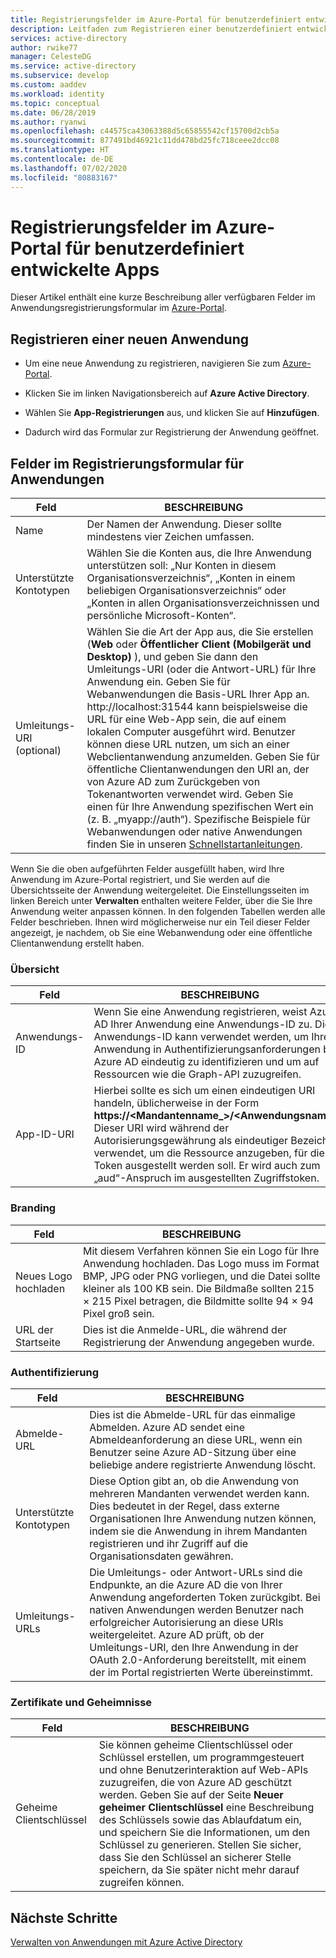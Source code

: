 ```yaml
---
title: Registrierungsfelder im Azure-Portal für benutzerdefiniert entwickelte Apps
description: Leitfaden zum Registrieren einer benutzerdefiniert entwickelten Anwendung mit Azure AD
services: active-directory
author: rwike77
manager: CelesteDG
ms.service: active-directory
ms.subservice: develop
ms.custom: aaddev
ms.workload: identity
ms.topic: conceptual
ms.date: 06/28/2019
ms.author: ryanwi
ms.openlocfilehash: c44575ca43063388d5c65855542cf15700d2cb5a
ms.sourcegitcommit: 877491bd46921c11dd478bd25fc718ceee2dcc08
ms.translationtype: HT
ms.contentlocale: de-DE
ms.lasthandoff: 07/02/2020
ms.locfileid: "80883167"
---
```

# <a name="azure-portal-registration-fields-for-custom-developed-apps"></a>Registrierungsfelder im Azure-Portal für benutzerdefiniert entwickelte Apps

Dieser Artikel enthält eine kurze Beschreibung aller verfügbaren Felder im Anwendungsregistrierungsformular im [Azure-Portal](https://portal.azure.com).

## <a name="register-a-new-application"></a>Registrieren einer neuen Anwendung

-   Um eine neue Anwendung zu registrieren, navigieren Sie zum [Azure-Portal](https://portal.azure.com).

-   Klicken Sie im linken Navigationsbereich auf **Azure Active Directory**.

-   Wählen Sie **App-Registrierungen** aus, und klicken Sie auf **Hinzufügen**.

-   Dadurch wird das Formular zur Registrierung der Anwendung geöffnet.

## <a name="fields-in-the-application-registration-form"></a>Felder im Registrierungsformular für Anwendungen

| Feld            | BESCHREIBUNG                                                                              |
|------------------|------------------------------------------------------------------------------------------|
| Name             | Der Namen der Anwendung. Dieser sollte mindestens vier Zeichen umfassen.                |
| Unterstützte Kontotypen| Wählen Sie die Konten aus, die Ihre Anwendung unterstützen soll: „Nur Konten in diesem Organisationsverzeichnis“, „Konten in einem beliebigen Organisationsverzeichnis“ oder „Konten in allen Organisationsverzeichnissen und persönliche Microsoft-Konten“.  |
| Umleitungs-URI (optional) | Wählen Sie die Art der App aus, die Sie erstellen (**Web** oder **Öffentlicher Client (Mobilgerät und Desktop)** ), und geben Sie dann den Umleitungs-URI (oder die Antwort-URL) für Ihre Anwendung ein. Geben Sie für Webanwendungen die Basis-URL Ihrer App an. http://localhost:31544 kann beispielsweise die URL für eine Web-App sein, die auf einem lokalen Computer ausgeführt wird. Benutzer können diese URL nutzen, um sich an einer Webclientanwendung anzumelden. Geben Sie für öffentliche Clientanwendungen den URI an, der von Azure AD zum Zurückgeben von Tokenantworten verwendet wird. Geben Sie einen für Ihre Anwendung spezifischen Wert ein (z. B. „myapp://auth“). Spezifische Beispiele für Webanwendungen oder native Anwendungen finden Sie in unseren [Schnellstartanleitungen](https://docs.microsoft.com/azure/active-directory/develop).|

Wenn Sie die oben aufgeführten Felder ausgefüllt haben, wird Ihre Anwendung im Azure-Portal registriert, und Sie werden auf die Übersichtsseite der Anwendung weitergeleitet. Die Einstellungsseiten im linken Bereich unter **Verwalten** enthalten weitere Felder, über die Sie Ihre Anwendung weiter anpassen können. In den folgenden Tabellen werden alle Felder beschrieben. Ihnen wird möglicherweise nur ein Teil dieser Felder angezeigt, je nachdem, ob Sie eine Webanwendung oder eine öffentliche Clientanwendung erstellt haben.

### <a name="overview"></a>Übersicht

| Feld           | BESCHREIBUNG        |
|-----------------|-----------------------------------------------------------------------------------------------------------------------------------------------------------------------------------------------------------------------------------------------------------------------------------------------------------------|
| Anwendungs-ID  | Wenn Sie eine Anwendung registrieren, weist Azure AD Ihrer Anwendung eine Anwendungs-ID zu. Die Anwendungs-ID kann verwendet werden, um Ihre Anwendung in Authentifizierungsanforderungen bei Azure AD eindeutig zu identifizieren und um auf Ressourcen wie die Graph-API zuzugreifen.                                                          |
| App-ID-URI      | Hierbei sollte es sich um einen eindeutigen URI handeln, üblicherweise in der Form **https://&lt;Mandantenname\_&gt;/&lt;Anwendungsname\_&gt;.** Dieser URI wird während der Autorisierungsgewährung als eindeutiger Bezeichner verwendet, um die Ressource anzugeben, für die das Token ausgestellt werden soll. Er wird auch zum „aud“-Anspruch im ausgestellten Zugriffstoken. |

### <a name="branding"></a>Branding

| Feld           | BESCHREIBUNG        |
|-----------------|-----------------------------------------------------------------------------------------------------------------------------------------------------------------------------------------------------------------------------------------------------------------------------------------------------------------|
| Neues Logo hochladen | Mit diesem Verfahren können Sie ein Logo für Ihre Anwendung hochladen. Das Logo muss im Format BMP, JPG oder PNG vorliegen, und die Datei sollte kleiner als 100 KB sein. Die Bildmaße sollten 215 × 215 Pixel betragen, die Bildmitte sollte 94 × 94 Pixel groß sein.|
| URL der Startseite   | Dies ist die Anmelde-URL, die während der Registrierung der Anwendung angegeben wurde.|

### <a name="authentication"></a>Authentifizierung

| Feld           | BESCHREIBUNG        |
|-----------------|-----------------------------------------------------------------------------------------------------------------------------------------------------------------------------------------------------------------------------------------------------------------------------------------------------------------|
| Abmelde-URL      | Dies ist die Abmelde-URL für das einmalige Abmelden. Azure AD sendet eine Abmeldeanforderung an diese URL, wenn ein Benutzer seine Azure AD-Sitzung über eine beliebige andere registrierte Anwendung löscht.|
| Unterstützte Kontotypen  | Diese Option gibt an, ob die Anwendung von mehreren Mandanten verwendet werden kann. Dies bedeutet in der Regel, dass externe Organisationen Ihre Anwendung nutzen können, indem sie die Anwendung in ihrem Mandanten registrieren und ihr Zugriff auf die Organisationsdaten gewähren.|
| Umleitungs-URLs      | Die Umleitungs- oder Antwort-URLs sind die Endpunkte, an die Azure AD die von Ihrer Anwendung angeforderten Token zurückgibt. Bei nativen Anwendungen werden Benutzer nach erfolgreicher Autorisierung an diese URIs weitergeleitet. Azure AD prüft, ob der Umleitungs-URI, den Ihre Anwendung in der OAuth 2.0-Anforderung bereitstellt, mit einem der im Portal registrierten Werte übereinstimmt.|

### <a name="certificates-and-secrets"></a>Zertifikate und Geheimnisse

| Feld           | BESCHREIBUNG        |
|-----------------|-----------------------------------------------------------------------------------------------------------------------------------------------------------------------------------------------------------------------------------------------------------------------------------------------------------------|
| Geheime Clientschlüssel            | Sie können geheime Clientschlüssel oder Schlüssel erstellen, um programmgesteuert und ohne Benutzerinteraktion auf Web-APIs zuzugreifen, die von Azure AD geschützt werden. Geben Sie auf der Seite **Neuer geheimer Clientschlüssel** eine Beschreibung des Schlüssels sowie das Ablaufdatum ein, und speichern Sie die Informationen, um den Schlüssel zu generieren. Stellen Sie sicher, dass Sie den Schlüssel an sicherer Stelle speichern, da Sie später nicht mehr darauf zugreifen können.             |

## <a name="next-steps"></a>Nächste Schritte

[Verwalten von Anwendungen mit Azure Active Directory](../manage-apps/what-is-application-management.md)
